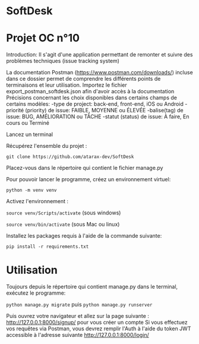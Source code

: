 # SoftDesk
#  Projet OC n°10


Introduction: Il s'agit d'une application permettant de remonter et suivre des problèmes techniques (issue tracking system)

La documentation Postman (https://www.postman.com/downloads/) incluse dans ce dossier permet de comprendre les différents points de 
terminaisons et leur utilisation.
Importez le fichier export_postman_softdesk.json afin d'avoir accès à la documentation
Précisions concernant les choix disponibles dans certains champs de certains modèles:
-type de project: back-end, front-end, iOS ou Android
-priorité (priority) de issue: FAIBLE, MOYENNE ou ÉLEVÉE
-balise(tag) de issue: BUG, AMÉLIORATION ou TÂCHE
-statut (status) de issue: À faire, En cours ou Terminé

Lancez un terminal

Récupérez l'ensemble du projet :

`git clone https://github.com/atarax-dev/SoftDesk`

Placez-vous dans le répertoire qui contient le fichier manage.py

Pour pouvoir lancer le programme, créez un environnement virtuel:

`python -m venv venv`

Activez l'environnement :

`source venv/Scripts/activate` (sous windows)

`source venv/bin/activate` (sous Mac ou linux)

Installez les packages requis à l'aide de la commande suivante:

`pip install -r requirements.txt` 

# Utilisation 

Toujours depuis le répertoire qui contient manage.py dans le terminal, exécutez le programme:

`python manage.py migrate` puis `python manage.py runserver`

Puis ouvrez votre navigateur et allez sur la page suivante : http://127.0.0.1:8000/signup/ pour vous créer un compte
Si vous effectuez vos requêtes via Postman, vous devrez remplir l'Auth à l'aide du token JWT accessible 
à l'adresse suivante http://127.0.0.1:8000/login/ 